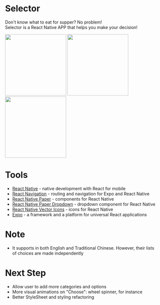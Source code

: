 # Selector

Don't know what to eat for supper? No problem!  
Selector is a React Native APP that helps you make your decision!

<a href="url"><img src="GIF/zh.gif" width="200" ></a>
<a href="url"><img src="GIF/en.gif" width="200" ></a>
<a href="url"><img src="GIF/language.gif" width="200" ></a>

# Tools
- [React Native] - native development with React for mobile
- [React Navigation] - routing and navigation for Expo and React Native
- [React Native Paper] - components for React Native
- [React Native Paper Dropdown] - dropdown component for React Native
- [React Native Vector Icons] - icons for React Native
- [Expo] - a framework and a platform for universal React applications

# Note
- It supports in both English and Traditional Chinese. However, their lists of choices are made independently

# Next Step
- Allow user to add more categories and options
- More visual animations on "Choose": wheel spinner, for instance
- Better StyleSheet and styling refactoring

[React Native]: <https://reactnative.dev/>
[React Navigation]: <https://reactnavigation.org/>
[React Native Paper]: <https://callstack.github.io/react-native-paper/>
[React Native Paper Dropdown]: <https://github.com/fateh999/react-native-paper-dropdown#readme>
[React Native Vector Icons]: <https://github.com/oblador/react-native-vector-icons#bundled-icon-sets>
[Expo]: <https://expo.io/>
